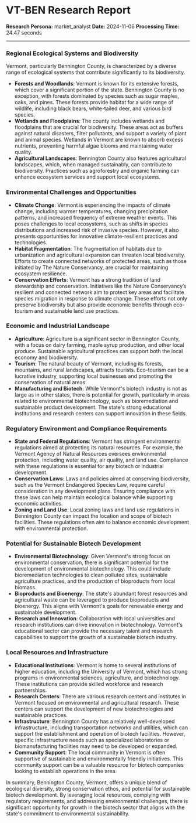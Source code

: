 # VT-BEN Research Report

**Research Persona:** market_analyst
**Date:** 2024-11-06
**Processing Time:** 24.47 seconds

---

### Regional Ecological Systems and Biodiversity

Vermont, particularly Bennington County, is characterized by a diverse range of ecological systems that contribute significantly to its biodiversity.

- **Forests and Woodlands**: Vermont is known for its extensive forests, which cover a significant portion of the state. Bennington County is no exception, with forests dominated by species such as sugar maples, oaks, and pines. These forests provide habitat for a wide range of wildlife, including black bears, white-tailed deer, and various bird species.
- **Wetlands and Floodplains**: The county includes wetlands and floodplains that are crucial for biodiversity. These areas act as buffers against natural disasters, filter pollutants, and support a variety of plant and animal species. Wetlands in Vermont are known to absorb excess nutrients, preventing harmful algae blooms and maintaining water quality.
- **Agricultural Landscapes**: Bennington County also features agricultural landscapes, which, when managed sustainably, can contribute to biodiversity. Practices such as agroforestry and organic farming can enhance ecosystem services and support local ecosystems.

### Environmental Challenges and Opportunities

- **Climate Change**: Vermont is experiencing the impacts of climate change, including warmer temperatures, changing precipitation patterns, and increased frequency of extreme weather events. This poses challenges to local ecosystems, such as shifts in species distributions and increased risk of invasive species. However, it also presents opportunities for innovative climate-resilient practices and technologies.
- **Habitat Fragmentation**: The fragmentation of habitats due to urbanization and agricultural expansion can threaten local biodiversity. Efforts to create connected networks of protected areas, such as those initiated by The Nature Conservancy, are crucial for maintaining ecosystem resilience.
- **Conservation Efforts**: Vermont has a strong tradition of land stewardship and conservation. Initiatives like the Nature Conservancy’s resilient and connected network aim to protect key areas and facilitate species migration in response to climate change. These efforts not only preserve biodiversity but also provide economic benefits through eco-tourism and sustainable land use practices.

### Economic and Industrial Landscape

- **Agriculture**: Agriculture is a significant sector in Bennington County, with a focus on dairy farming, maple syrup production, and other local produce. Sustainable agricultural practices can support both the local economy and biodiversity.
- **Tourism**: The natural beauty of Vermont, including its forests, mountains, and rural landscapes, attracts tourists. Eco-tourism can be a lucrative industry, supporting local businesses and promoting the conservation of natural areas.
- **Manufacturing and Biotech**: While Vermont's biotech industry is not as large as in other states, there is potential for growth, particularly in areas related to environmental biotechnology, such as bioremediation and sustainable product development. The state's strong educational institutions and research centers can support innovation in these fields.

### Regulatory Environment and Compliance Requirements

- **State and Federal Regulations**: Vermont has stringent environmental regulations aimed at protecting its natural resources. For example, the Vermont Agency of Natural Resources oversees environmental protection, including water quality, air quality, and land use. Compliance with these regulations is essential for any biotech or industrial development.
- **Conservation Laws**: Laws and policies aimed at conserving biodiversity, such as the Vermont Endangered Species Law, require careful consideration in any development plans. Ensuring compliance with these laws can help maintain ecological balance while supporting economic activities.
- **Zoning and Land Use**: Local zoning laws and land use regulations in Bennington County can impact the location and scope of biotech facilities. These regulations often aim to balance economic development with environmental protection.

### Potential for Sustainable Biotech Development

- **Environmental Biotechnology**: Given Vermont's strong focus on environmental conservation, there is significant potential for the development of environmental biotechnology. This could include bioremediation technologies to clean polluted sites, sustainable agriculture practices, and the production of bioproducts from local biomass.
- **Bioproducts and Bioenergy**: The state's abundant forest resources and agricultural waste can be leveraged to produce bioproducts and bioenergy. This aligns with Vermont's goals for renewable energy and sustainable development.
- **Research and Innovation**: Collaboration with local universities and research institutions can drive innovation in biotechnology. Vermont's educational sector can provide the necessary talent and research capabilities to support the growth of a sustainable biotech industry.

### Local Resources and Infrastructure

- **Educational Institutions**: Vermont is home to several institutions of higher education, including the University of Vermont, which has strong programs in environmental sciences, agriculture, and biotechnology. These institutions can provide skilled workforce and research partnerships.
- **Research Centers**: There are various research centers and institutes in Vermont focused on environmental and agricultural research. These centers can support the development of new biotechnologies and sustainable practices.
- **Infrastructure**: Bennington County has a relatively well-developed infrastructure, including transportation networks and utilities, which can support the establishment and operation of biotech facilities. However, specific infrastructure needs such as specialized laboratories or biomanufacturing facilities may need to be developed or expanded.
- **Community Support**: The local community in Vermont is often supportive of sustainable and environmentally friendly initiatives. This community support can be a valuable resource for biotech companies looking to establish operations in the area.

In summary, Bennington County, Vermont, offers a unique blend of ecological diversity, strong conservation ethos, and potential for sustainable biotech development. By leveraging local resources, complying with regulatory requirements, and addressing environmental challenges, there is significant opportunity for growth in the biotech sector that aligns with the state's commitment to environmental sustainability.